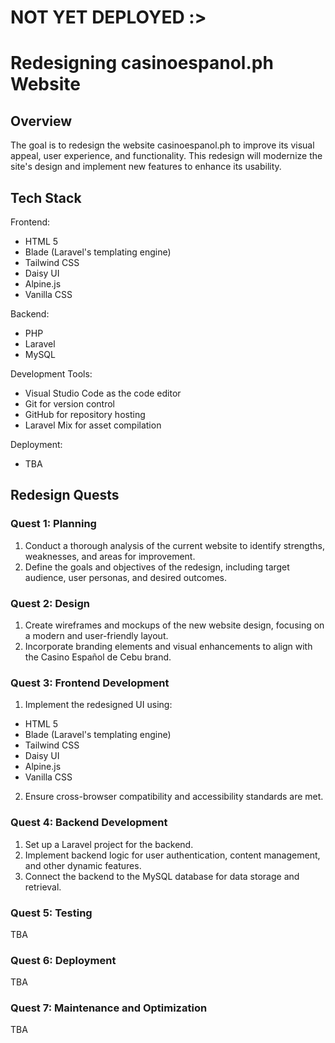 # NOT YET DEPLOYED :>
# Redesigning casinoespanol.ph Website

## Overview

The goal is to redesign the website casinoespanol.ph to improve its visual appeal, user experience, and functionality. This redesign will modernize the site's design and implement new features to enhance its usability.

## Tech Stack

Frontend:

-   HTML 5
-   Blade (Laravel's templating engine)
-   Tailwind CSS
-   Daisy UI
-   Alpine.js
-   Vanilla CSS

Backend:

-   PHP
-   Laravel
-   MySQL

Development Tools:

-   Visual Studio Code as the code editor
-   Git for version control
-   GitHub for repository hosting
-   Laravel Mix for asset compilation

Deployment:

-   TBA

## Redesign Quests

### Quest 1: Planning

1. Conduct a thorough analysis of the current website to identify strengths, weaknesses, and areas for improvement.
2. Define the goals and objectives of the redesign, including target audience, user personas, and desired outcomes.

### Quest 2: Design

1. Create wireframes and mockups of the new website design, focusing on a modern and user-friendly layout.
2. Incorporate branding elements and visual enhancements to align with the Casino Español de Cebu brand.

### Quest 3: Frontend Development

1. Implement the redesigned UI using:

-   HTML 5
-   Blade (Laravel's templating engine)
-   Tailwind CSS
-   Daisy UI
-   Alpine.js
-   Vanilla CSS

2. Ensure cross-browser compatibility and accessibility standards are met.

### Quest 4: Backend Development

1. Set up a Laravel project for the backend.
2. Implement backend logic for user authentication, content management, and other dynamic features.
3. Connect the backend to the MySQL database for data storage and retrieval.

### Quest 5: Testing

TBA

### Quest 6: Deployment

TBA

### Quest 7: Maintenance and Optimization

TBA

